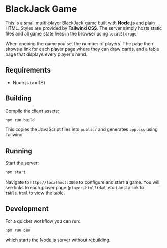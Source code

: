 # BlackJack Game

This is a small multi-player BlackJack game built with **Node.js** and plain HTML. Styles are provided by **Tailwind CSS**. The server simply hosts static files and all game state lives in the browser using `localStorage`.

When opening the game you set the number of players. The page then shows a link for each player page where they can draw cards, and a table page that displays every player's hand.

## Requirements

- Node.js (>= 18)

## Building

Compile the client assets:

```bash
npm run build
```

This copies the JavaScript files into `public/` and generates `app.css` using Tailwind.

## Running

Start the server:

```bash
npm start
```

Navigate to `http://localhost:3000` to configure and start a game. You will see links to each player page (`player.html?id=0`, etc.) and a link to `table.html` to view the table.

## Development

For a quicker workflow you can run:

```bash
npm run dev
```

which starts the Node.js server without rebuilding.
